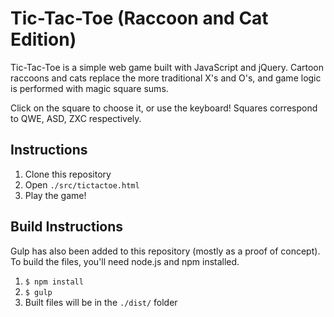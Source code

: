 # Tic-Tac-Toe (Raccoon and Cat Edition)

Tic-Tac-Toe is a simple web game built with JavaScript and jQuery. Cartoon
raccoons and cats replace the more traditional X's and O's, and game logic is
performed with magic square sums.

Click on the square to choose it, or use the keyboard! Squares correspond to
QWE, ASD, ZXC respectively.

## Instructions

1. Clone this repository
2. Open `./src/tictactoe.html`
3. Play the game!

## Build Instructions

Gulp has also been added to this repository (mostly as a proof of concept). To build the files, you'll need node.js and npm installed.

1. `$ npm install`
2. `$ gulp`
3. Built files will be in the `./dist/` folder
